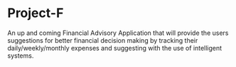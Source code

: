 # Project-F
An up and coming Financial Advisory Application that will provide the users suggestions for better financial decision making by tracking their daily/weekly/monthly expenses and suggesting with the use of intelligent systems.
